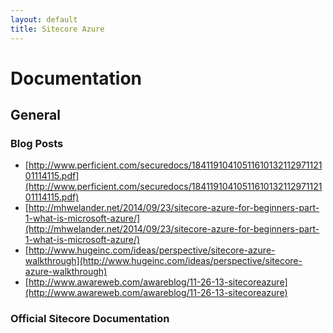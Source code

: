 ```yaml
---
layout: default
title: Sitecore Azure
---
```


# Documentation

## General

### Blog Posts

* [http://www.perficient.com/securedocs/1841191041051161013211297112101114115.pdf](http://www.perficient.com/securedocs/1841191041051161013211297112101114115.pdf)
* [http://mhwelander.net/2014/09/23/sitecore-azure-for-beginners-part-1-what-is-microsoft-azure/](http://mhwelander.net/2014/09/23/sitecore-azure-for-beginners-part-1-what-is-microsoft-azure/)
* [http://www.hugeinc.com/ideas/perspective/sitecore-azure-walkthrough](http://www.hugeinc.com/ideas/perspective/sitecore-azure-walkthrough)
* [http://www.awareweb.com/awareblog/11-26-13-sitecoreazure](http://www.awareweb.com/awareblog/11-26-13-sitecoreazure)

### Official Sitecore Documentation